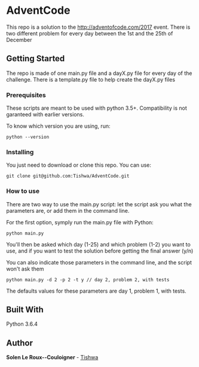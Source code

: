 # AdventCode

This repo is a solution to the http://adventofcode.com/2017 event.
There is two different problem for every day between the 1st and the 25th of December

## Getting Started

The repo is made of one main.py file and a dayX.py file for every day of the challenge.
There is a template.py file to help create the dayX.py files

### Prerequisites

These scripts are meant to be used with python 3.5+. Compatibility is not garanteed with earlier versions.

To know which version you are using, run:

```terminal
python --version
```

### Installing

You just need to download or clone this repo. You can use:

```terminal
git clone git@github.com:Tishwa/AdventCode.git
```

### How to use

There are two way to use the main.py script: let the script ask you what the parameters are, or add them in the command line.

For the first option, symply run the main.py file with Python:

```terminal
python main.py
```

You'll then be asked which day (1-25) and which problem (1-2) you want to use, and if you want to test the solution
before getting the final answer (y/n)

You can also indicate those parameters in the command line, and the script won't ask them

```terminal
python main.py -d 2 -p 2 -t y // day 2, problem 2, with tests
```

The defaults values for these parameters are day 1, problem 1, with tests.

## Built With

Python 3.6.4

## Author

**Solen Le Roux--Couloigner** - [Tishwa](https://github.com/Tishwa)
